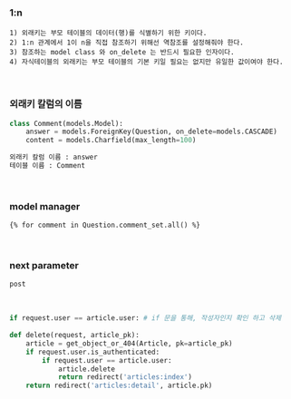 ### 1:n 

```
1) 외래키는 부모 테이블의 데이터(행)를 식별하기 위한 키이다.
2) 1:n 관계에서 1이 n을 직접 참조하기 위해선 역참조를 설정해줘야 한다.
3) 참조하는 model class 와 on_delete 는 반드시 필요한 인자이다.
4) 자식테이블의 외래키는 부모 테이블의 기본 키일 필요는 없지만 유일한 값이여야 한다.
```

<br>

### 외래키 칼럼의 이름

```python
class Comment(models.Model):
    answer = models.ForeignKey(Question, on_delete=models.CASCADE)
    content = models.Charfield(max_length=100)
    
외래키 칼럼 이름 : answer
테이블 이름 : Comment
```

<br>

### model manager

```
{% for comment in Question.comment_set.all() %}
```

<br>

### next parameter

```python
post
```

<br>

```python
if request.user == article.user: # if 문을 통해, 작성자인지 확인 하고 삭제
    
def delete(request, article_pk):
    article = get_object_or_404(Article, pk=article_pk)
    if request.user.is_authenticated:
        if request.user == article.user:
            article.delete
            return redirect('articles:index')
	return redirect('articles:detail', article.pk)
```

<br>